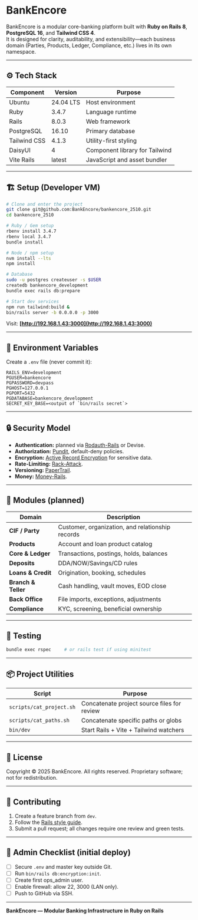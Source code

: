 # BankEncore

BankEncore is a modular core-banking platform built with **Ruby on Rails 8**, **PostgreSQL 16**, and **Tailwind CSS 4**.  
It is designed for clarity, auditability, and extensibility—each business domain (Parties, Products, Ledger, Compliance, etc.) lives in its own namespace.

---

## ⚙️ Tech Stack

| Component | Version | Purpose |
|------------|----------|----------|
| Ubuntu | 24.04 LTS | Host environment |
| Ruby | 3.4.7 | Language runtime |
| Rails | 8.0.3 | Web framework |
| PostgreSQL | 16.10 | Primary database |
| Tailwind CSS | 4.1.3 | Utility-first styling |
| DaisyUI | 4 | Component library for Tailwind |
| Vite Rails | latest | JavaScript and asset bundler |

---

## 🏗️ Setup (Developer VM)

```bash
# Clone and enter the project
git clone git@github.com:BankEncore/bankencore_2510.git
cd bankencore_2510

# Ruby / Gem setup
rbenv install 3.4.7
rbenv local 3.4.7
bundle install

# Node / npm setup
nvm install --lts
npm install

# Database
sudo -u postgres createuser -s $USER
createdb bankencore_development
bundle exec rails db:prepare

# Start dev services
npm run tailwind:build &
bin/rails server -b 0.0.0.0 -p 3000
````

Visit: **[http://192.168.1.43:3000](http://192.168.1.43:3000)**

---

## 🔐 Environment Variables

Create a `.env` file (never commit it):

```dotenv
RAILS_ENV=development
PGUSER=bankencore
PGPASSWORD=devpass
PGHOST=127.0.0.1
PGPORT=5432
PGDATABASE=bankencore_development
SECRET_KEY_BASE=<output of `bin/rails secret`>
```

---

## 🔒 Security Model

* **Authentication:** planned via [Rodauth-Rails](https://github.com/janko/rodauth-rails) or Devise.
* **Authorization:** [Pundit](https://github.com/varvet/pundit), default-deny policies.
* **Encryption:** [Active Record Encryption](https://guides.rubyonrails.org/active_record_encryption.html) for sensitive data.
* **Rate-Limiting:** [Rack-Attack](https://github.com/rack/rack-attack).
* **Versioning:** [PaperTrail](https://github.com/paper-trail-gem/paper_trail).
* **Money:** [Money-Rails](https://github.com/RubyMoney/money-rails).

---

## 🧩 Modules (planned)

| Domain              | Description                                      |
| ------------------- | ------------------------------------------------ |
| **CIF / Party**     | Customer, organization, and relationship records |
| **Products**        | Account and loan product catalog                 |
| **Core & Ledger**   | Transactions, postings, holds, balances          |
| **Deposits**        | DDA/NOW/Savings/CD rules                         |
| **Loans & Credit**  | Origination, booking, schedules                  |
| **Branch & Teller** | Cash handling, vault moves, EOD close            |
| **Back Office**     | File imports, exceptions, adjustments            |
| **Compliance**      | KYC, screening, beneficial ownership             |

---

## 🧪 Testing

```bash
bundle exec rspec     # or rails test if using minitest
```

---

## 📦 Project Utilities

| Script                   | Purpose                                     |
| ------------------------ | ------------------------------------------- |
| `scripts/cat_project.sh` | Concatenate project source files for review |
| `scripts/cat_paths.sh`   | Concatenate specific paths or globs         |
| `bin/dev`                | Start Rails + Vite + Tailwind watchers      |

---

## 📜 License

Copyright © 2025 BankEncore.
All rights reserved. Proprietary software; not for redistribution.

---

## 🧭 Contributing

1. Create a feature branch from `dev`.
2. Follow the [Rails style guide](https://github.com/rails/rails-contributors).
3. Submit a pull request; all changes require one review and green tests.

---

## 🧰 Admin Checklist (initial deploy)

* [ ] Secure `.env` and master key outside Git.
* [ ] Run `bin/rails db:encryption:init`.
* [ ] Create first ops_admin user.
* [ ] Enable firewall: allow 22, 3000 (LAN only).
* [ ] Push to GitHub via SSH.

---

**BankEncore — Modular Banking Infrastructure in Ruby on Rails**
